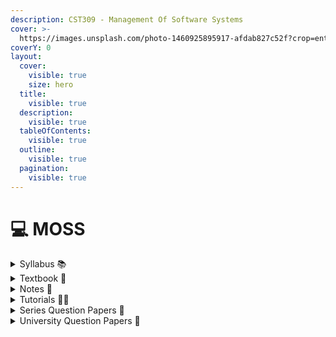 ```yaml
---
description: CST309 - Management Of Software Systems
cover: >-
  https://images.unsplash.com/photo-1460925895917-afdab827c52f?crop=entropy&cs=srgb&fm=jpg&ixid=M3wxOTcwMjR8MHwxfHNlYXJjaHw4fHxzb2Z0d2FyZSUyMG1hbmFnZW1lbnR8ZW58MHx8fHwxNzE5MDUyODI3fDA&ixlib=rb-4.0.3&q=85
coverY: 0
layout:
  cover:
    visible: true
    size: hero
  title:
    visible: true
  description:
    visible: true
  tableOfContents:
    visible: true
  outline:
    visible: true
  pagination:
    visible: true
---
```


# 💻 MOSS

<details>

<summary>Syllabus 📚</summary>

[CST309](https://drive.google.com/file/d/1bYDnMN7cdEprhQhKd4nYvJbyVvHtFpJm/view?usp=drive\_link)👈

</details>

<details>

<summary>Textbook 📖</summary>

[MOSS Textbook](https://drive.google.com/drive/folders/15z1O0eAgj3Cz5k3IWU0nq6ALARzLschI?usp=drive\_link)👈

</details>

<details>

<summary>Notes 📒</summary>

[MOSS Notes](https://drive.google.com/drive/folders/1rUulCHu3efw-ZZchVPswnt4ZWJjOrmc8?usp=drive\_link)👈

</details>

<details>

<summary>Tutorials 🧑‍🏫</summary>

[Management of Software Systems (MSS) | S5 | CST309 | KTU | 2019 Scheme - Anna Thomas](https://youtube.com/playlist?list=PLv-1irVkw_hSFkiGGqbeArmkMNAl4detq&feature=shared)👈

[MSS(CST309) - ME Activities](https://youtube.com/playlist?list=PL2p0BrC7jysqNpImpNOaBMOeTLlIiU0-5&feature=shared)👈

</details>

<details>

<summary>Series Question Papers 📃</summary>

[MOSS Series QPs](https://drive.google.com/drive/folders/1lix7uffBFWYyYC90Nwy7U7JhsBsmX1gw)👈
  
</details>

<details>

<summary>University Question Papers 📄</summary>

[MOSS PYQs ](https://drive.google.com/drive/folders/1yYjbG73nuu5gZvHZ8tfTbhJPCtC4tgs8?usp=drive\_link)👈

</details>
